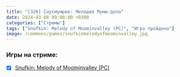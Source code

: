 ```yaml
---
title: "[326] Снусмумрик: Мелодия Муми-дола"
date: 2024-03-08 09:00:00 +0300
categories: ["Стримы"]
tags: ["Snufkin: Melody of Moominvalley (PC)", "Игра пройдена"]
image: /commons/games/snufkinmelodyofmoominvalley.jpg
---
```


### Игры на стриме:
+ [x] [Snufkin: Melody of Moominvalley (PC)](/tags/snufkin-melody-of-moominvalley-pc)
